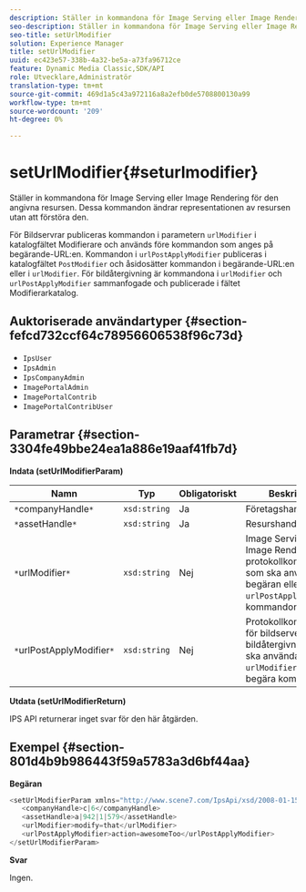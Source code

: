 ```yaml
---
description: Ställer in kommandona för Image Serving eller Image Rendering för den angivna resursen. Dessa kommandon ändrar representationen av resursen utan att förstöra den.
seo-description: Ställer in kommandona för Image Serving eller Image Rendering för den angivna resursen. Dessa kommandon ändrar representationen av resursen utan att förstöra den.
seo-title: setUrlModifier
solution: Experience Manager
title: setUrlModifier
uuid: ec423e57-338b-4a32-be5a-a73fa96712ce
feature: Dynamic Media Classic,SDK/API
role: Utvecklare,Administratör
translation-type: tm+mt
source-git-commit: 469d1a5c43a972116a8a2efb0de5708800130a99
workflow-type: tm+mt
source-wordcount: '209'
ht-degree: 0%

---
```



# setUrlModifier{#seturlmodifier}

Ställer in kommandona för Image Serving eller Image Rendering för den angivna resursen. Dessa kommandon ändrar representationen av resursen utan att förstöra den.

För Bildservrar publiceras kommandon i parametern `urlModifier` i katalogfältet Modifierare och används före kommandon som anges på begärande-URL:en. Kommandon i `urlPostApplyModifier` publiceras i katalogfältet `PostModifier` och åsidosätter kommandon i begärande-URL:en eller i `urlModifier`. För bildåtergivning är kommandona i `urlModifier` och `urlPostApplyModifier` sammanfogade och publicerade i fältet Modifierarkatalog.

## Auktoriserade användartyper {#section-fefcd732ccf64c78956606538f96c73d}

* `IpsUser`
* `IpsAdmin`
* `IpsCompanyAdmin`
* `ImagePortalAdmin`
* `ImagePortalContrib`
* `ImagePortalContribUser`

## Parametrar {#section-3304fe49bbe24ea1a886e19aaf41fb7d}

**Indata (setUrlModifierParam)**

| Namn | Typ | Obligatoriskt | Beskrivning |
|---|---|---|---|
| `*`companyHandle`*` | `xsd:string` | Ja | Företagshandtag. |
| `*`assetHandle`*` | `xsd:string` | Ja | Resurshandtag. |
| `*`urlModifier`*` | `xsd:string` | Nej | Image Serving- eller Image Rendering-protokollkommandon som ska användas före begäran eller `urlPostApplyModifier`-kommandon. |
| `*`urlPostApplyModifier`*` | `xsd:string` | Nej | Protokollkommandon för bildserver eller bildåtergivning som ska användas efter `urlModifier` och begära kommandon. |

**Utdata (setUrlModifierReturn)**

IPS API returnerar inget svar för den här åtgärden.

## Exempel {#section-801d4b9b986443f59a5783a3d6bf44aa}

**Begäran**

```java
<setUrlModifierParam xmlns="http://www.scene7.com/IpsApi/xsd/2008-01-15">
   <companyHandle>c|6</companyHandle>
   <assetHandle>a|942|1|579</assetHandle>
   <urlModifier>modify=that</urlModifier>
   <urlPostApplyModifier>action=awesomeToo</urlPostApplyModifier>
</setUrlModifierParam>
```

**Svar**

Ingen.
